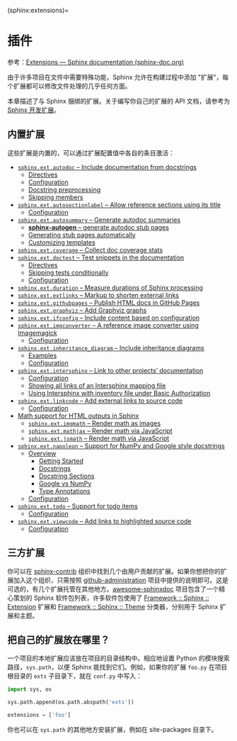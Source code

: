 (sphinx:extensions)=
# 插件

参考：[Extensions — Sphinx documentation (sphinx-doc.org)](https://www.sphinx-doc.org/zh_CN/master/usage/extensions/index.html)

由于许多项目在文件中需要特殊功能，Sphinx 允许在构建过程中添加 "扩展"，每个扩展都可以修改文件处理的几乎任何方面。

本章描述了与 Sphinx 捆绑的扩展。关于编写你自己的扩展的 API 文档，请参考为 [Sphinx 开发扩展](https://www.sphinx-doc.org/zh_CN/master/extdev/index.html#dev-extensions)。

## 内置扩展

这些扩展是内置的，可以通过扩展配置值中各自的条目激活：

*   [`sphinx.ext.autodoc` – Include documentation from docstrings](https://www.sphinx-doc.org/zh_CN/master/usage/extensions/autodoc.html)
    *   [Directives](https://www.sphinx-doc.org/zh_CN/master/usage/extensions/autodoc.html#directives)
    *   [Configuration](https://www.sphinx-doc.org/zh_CN/master/usage/extensions/autodoc.html#configuration)
    *   [Docstring preprocessing](https://www.sphinx-doc.org/zh_CN/master/usage/extensions/autodoc.html#docstring-preprocessing)
    *   [Skipping members](https://www.sphinx-doc.org/zh_CN/master/usage/extensions/autodoc.html#skipping-members)
*   [`sphinx.ext.autosectionlabel` – Allow reference sections using its title](https://www.sphinx-doc.org/zh_CN/master/usage/extensions/autosectionlabel.html)
    *   [Configuration](https://www.sphinx-doc.org/zh_CN/master/usage/extensions/autosectionlabel.html#configuration)
*   [`sphinx.ext.autosummary` – Generate autodoc summaries](https://www.sphinx-doc.org/zh_CN/master/usage/extensions/autosummary.html)
    *   [**sphinx-autogen** – generate autodoc stub pages](https://www.sphinx-doc.org/zh_CN/master/usage/extensions/autosummary.html#sphinx-autogen-generate-autodoc-stub-pages)
    *   [Generating stub pages automatically](https://www.sphinx-doc.org/zh_CN/master/usage/extensions/autosummary.html#generating-stub-pages-automatically)
    *   [Customizing templates](https://www.sphinx-doc.org/zh_CN/master/usage/extensions/autosummary.html#customizing-templates)
*   [`sphinx.ext.coverage` – Collect doc coverage stats](https://www.sphinx-doc.org/zh_CN/master/usage/extensions/coverage.html)
*   [`sphinx.ext.doctest` – Test snippets in the documentation](https://www.sphinx-doc.org/zh_CN/master/usage/extensions/doctest.html)
    *   [Directives](https://www.sphinx-doc.org/zh_CN/master/usage/extensions/doctest.html#directives)
    *   [Skipping tests conditionally](https://www.sphinx-doc.org/zh_CN/master/usage/extensions/doctest.html#skipping-tests-conditionally)
    *   [Configuration](https://www.sphinx-doc.org/zh_CN/master/usage/extensions/doctest.html#configuration)
*   [`sphinx.ext.duration` – Measure durations of Sphinx processing](https://www.sphinx-doc.org/zh_CN/master/usage/extensions/duration.html)
*   [`sphinx.ext.extlinks` – Markup to shorten external links](https://www.sphinx-doc.org/zh_CN/master/usage/extensions/extlinks.html)
*   [`sphinx.ext.githubpages` – Publish HTML docs in GitHub Pages](https://www.sphinx-doc.org/zh_CN/master/usage/extensions/githubpages.html)
*   [`sphinx.ext.graphviz` – Add Graphviz graphs](https://www.sphinx-doc.org/zh_CN/master/usage/extensions/graphviz.html)
*   [`sphinx.ext.ifconfig` – Include content based on configuration](https://www.sphinx-doc.org/zh_CN/master/usage/extensions/ifconfig.html)
*   [`sphinx.ext.imgconverter` – A reference image converter using Imagemagick](https://www.sphinx-doc.org/zh_CN/master/usage/extensions/imgconverter.html)
    *   [Configuration](https://www.sphinx-doc.org/zh_CN/master/usage/extensions/imgconverter.html#configuration)
*   [`sphinx.ext.inheritance_diagram` – Include inheritance diagrams](https://www.sphinx-doc.org/zh_CN/master/usage/extensions/inheritance.html)
    *   [Examples](https://www.sphinx-doc.org/zh_CN/master/usage/extensions/inheritance.html#examples)
    *   [Configuration](https://www.sphinx-doc.org/zh_CN/master/usage/extensions/inheritance.html#configuration)
*   [`sphinx.ext.intersphinx` – Link to other projects’ documentation](https://www.sphinx-doc.org/zh_CN/master/usage/extensions/intersphinx.html)
    *   [Configuration](https://www.sphinx-doc.org/zh_CN/master/usage/extensions/intersphinx.html#configuration)
    *   [Showing all links of an Intersphinx mapping file](https://www.sphinx-doc.org/zh_CN/master/usage/extensions/intersphinx.html#showing-all-links-of-an-intersphinx-mapping-file)
    *   [Using Intersphinx with inventory file under Basic Authorization](https://www.sphinx-doc.org/zh_CN/master/usage/extensions/intersphinx.html#using-intersphinx-with-inventory-file-under-basic-authorization)
*   [`sphinx.ext.linkcode` – Add external links to source code](https://www.sphinx-doc.org/zh_CN/master/usage/extensions/linkcode.html)
    *   [Configuration](https://www.sphinx-doc.org/zh_CN/master/usage/extensions/linkcode.html#configuration)
*   [Math support for HTML outputs in Sphinx](https://www.sphinx-doc.org/zh_CN/master/usage/extensions/math.html)
    *   [`sphinx.ext.imgmath` – Render math as images](https://www.sphinx-doc.org/zh_CN/master/usage/extensions/math.html#module-sphinx.ext.imgmath)
    *   [`sphinx.ext.mathjax` – Render math via JavaScript](https://www.sphinx-doc.org/zh_CN/master/usage/extensions/math.html#module-sphinx.ext.mathjax)
    *   [`sphinx.ext.jsmath` – Render math via JavaScript](https://www.sphinx-doc.org/zh_CN/master/usage/extensions/math.html#module-sphinx.ext.jsmath)
*   [`sphinx.ext.napoleon` – Support for NumPy and Google style docstrings](https://www.sphinx-doc.org/zh_CN/master/usage/extensions/napoleon.html)
    *   [Overview](https://www.sphinx-doc.org/zh_CN/master/usage/extensions/napoleon.html#overview)
        *   [Getting Started](https://www.sphinx-doc.org/zh_CN/master/usage/extensions/napoleon.html#getting-started)
        *   [Docstrings](https://www.sphinx-doc.org/zh_CN/master/usage/extensions/napoleon.html#id1)
        *   [Docstring Sections](https://www.sphinx-doc.org/zh_CN/master/usage/extensions/napoleon.html#docstring-sections)
        *   [Google vs NumPy](https://www.sphinx-doc.org/zh_CN/master/usage/extensions/napoleon.html#google-vs-numpy)
        *   [Type Annotations](https://www.sphinx-doc.org/zh_CN/master/usage/extensions/napoleon.html#type-annotations)
    *   [Configuration](https://www.sphinx-doc.org/zh_CN/master/usage/extensions/napoleon.html#configuration)
*   [`sphinx.ext.todo` – Support for todo items](https://www.sphinx-doc.org/zh_CN/master/usage/extensions/todo.html)
    *   [Configuration](https://www.sphinx-doc.org/zh_CN/master/usage/extensions/todo.html#configuration)
*   [`sphinx.ext.viewcode` – Add links to highlighted source code](https://www.sphinx-doc.org/zh_CN/master/usage/extensions/viewcode.html)
    *   [Configuration](https://www.sphinx-doc.org/zh_CN/master/usage/extensions/viewcode.html#configuration)

## 三方扩展

你可以在 [sphinx-contrib](https://github.com/sphinx-contrib/) 组织中找到几个由用户贡献的扩展。如果你想把你的扩展加入这个组织，只需按照 [github-administration](https://github.com/sphinx-contrib/github-administration) 项目中提供的说明即可。这是可选的，有几个扩展托管在其他地方。[awesome-sphinxdoc](https://github.com/yoloseem/awesome-sphinxdoc) 项目包含了一个精心策划的 Sphinx 软件包列表，许多软件包使用了 [Framework :: Sphinx :: Extension](https://pypi.org/search/?c=Framework+%3A%3A+Sphinx+%3A%3A+Extension) 扩展和 [Framework :: Sphinx :: Theme](https://pypi.org/search/?c=Framework+%3A%3A+Sphinx+%3A%3A+Theme) 分类器，分别用于 Sphinx 扩展和主题。

## 把自己的扩展放在哪里？

一个项目的本地扩展应该放在项目的目录结构中。相应地设置 Python 的模块搜索路径，`sys.path`，以便 Sphinx 能找到它们。例如，如果你的扩展 `foo.py` 在项目根目录的 `exts` 子目录下，就在 `conf.py` 中写入：

```python
import sys, os

sys.path.append(os.path.abspath('exts'))

extensions = ['foo']
```

你也可以在 `sys.path` 的其他地方安装扩展，例如在 site-packages 目录下。